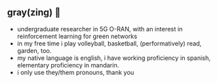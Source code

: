 ## gray(zing) 🥧
- undergraduate researcher in 5G O-RAN, with an interest in reinforcement learning for green networks
- in my free time i play volleyball, basketball, (performatively) read, garden, too.
- my native language is english, i have working proficiency in spanish, elementary proficiency in mandarin.
- i only use they/them pronouns, thank you
